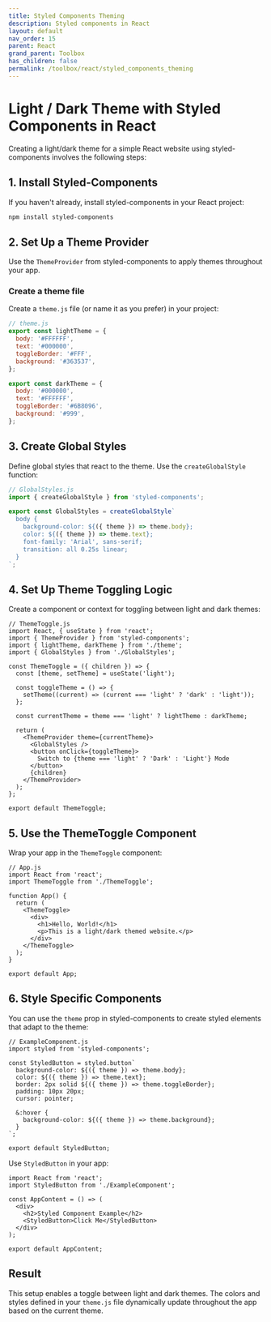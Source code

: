 ```yaml
---
title: Styled Components Theming
description: Styled components in React
layout: default
nav_order: 15
parent: React
grand_parent: Toolbox
has_children: false
permalink: /toolbox/react/styled_components_theming
---
```

# Light / Dark Theme with Styled Components in React

Creating a light/dark theme for a simple React website using styled-components involves the following steps:

## 1. **Install Styled-Components**

If you haven't already, install styled-components in your React project:

```bash
npm install styled-components
```

## 2. **Set Up a Theme Provider**

Use the `ThemeProvider` from styled-components to apply themes throughout your app.

### Create a theme file

Create a `theme.js` file (or name it as you prefer) in your project:

```javascript
// theme.js
export const lightTheme = {
  body: '#FFFFFF',
  text: '#000000',
  toggleBorder: '#FFF',
  background: '#363537',
};

export const darkTheme = {
  body: '#000000',
  text: '#FFFFFF',
  toggleBorder: '#6B8096',
  background: '#999',
};
```

## 3. **Create Global Styles**

Define global styles that react to the theme. Use the `createGlobalStyle` function:

```javascript
// GlobalStyles.js
import { createGlobalStyle } from 'styled-components';

export const GlobalStyles = createGlobalStyle`
  body {
    background-color: ${({ theme }) => theme.body};
    color: ${({ theme }) => theme.text};
    font-family: 'Arial', sans-serif;
    transition: all 0.25s linear;
  }
`;
```

## 4. **Set Up Theme Toggling Logic**

Create a component or context for toggling between light and dark themes:

```react
// ThemeToggle.js
import React, { useState } from 'react';
import { ThemeProvider } from 'styled-components';
import { lightTheme, darkTheme } from './theme';
import { GlobalStyles } from './GlobalStyles';

const ThemeToggle = ({ children }) => {
  const [theme, setTheme] = useState('light');

  const toggleTheme = () => {
    setTheme((current) => (current === 'light' ? 'dark' : 'light'));
  };

  const currentTheme = theme === 'light' ? lightTheme : darkTheme;

  return (
    <ThemeProvider theme={currentTheme}>
      <GlobalStyles />
      <button onClick={toggleTheme}>
        Switch to {theme === 'light' ? 'Dark' : 'Light'} Mode
      </button>
      {children}
    </ThemeProvider>
  );
};

export default ThemeToggle;
```

## 5. **Use the ThemeToggle Component**

Wrap your app in the `ThemeToggle` component:

```react
// App.js
import React from 'react';
import ThemeToggle from './ThemeToggle';

function App() {
  return (
    <ThemeToggle>
      <div>
        <h1>Hello, World!</h1>
        <p>This is a light/dark themed website.</p>
      </div>
    </ThemeToggle>
  );
}

export default App;
```

## 6. **Style Specific Components**

You can use the `theme` prop in styled-components to create styled elements that adapt to the theme:

```react
// ExampleComponent.js
import styled from 'styled-components';

const StyledButton = styled.button`
  background-color: ${({ theme }) => theme.body};
  color: ${({ theme }) => theme.text};
  border: 2px solid ${({ theme }) => theme.toggleBorder};
  padding: 10px 20px;
  cursor: pointer;

  &:hover {
    background-color: ${({ theme }) => theme.background};
  }
`;

export default StyledButton;
```

Use `StyledButton` in your app:

```react
import React from 'react';
import StyledButton from './ExampleComponent';

const AppContent = () => (
  <div>
    <h2>Styled Component Example</h2>
    <StyledButton>Click Me</StyledButton>
  </div>
);

export default AppContent;
```

## Result

This setup enables a toggle between light and dark themes. The colors and styles defined in your `theme.js` file dynamically update throughout the app based on the current theme.
